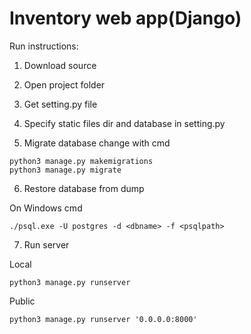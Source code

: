 # Inventory web app(Django)

Run instructions:

1. Download source

2. Open project folder

3. Get setting.py file

4. Specify static files dir and database in setting.py

5. Migrate database change with cmd

```
python3 manage.py makemigrations
python3 manage.py migrate
```

6. Restore database from dump

On Windows cmd
```
./psql.exe -U postgres -d <dbname> -f <psqlpath>
```

7. Run server

Local
```
python3 manage.py runserver
```
Public
```
python3 manage.py runserver '0.0.0.0:8000'
```

